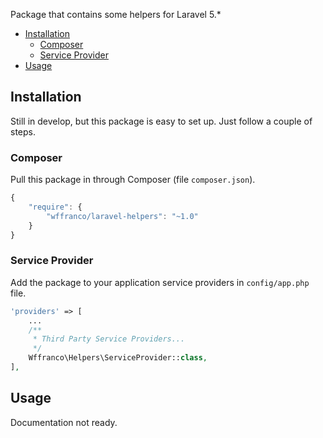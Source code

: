 Package that contains some helpers for Laravel 5.*

- [Installation](#installation)
    - [Composer](#composer)
    - [Service Provider](#service-provider)
- [Usage](#usage)

## Installation

Still in develop, but this package is easy to set up. Just follow a couple of steps.

### Composer

Pull this package in through Composer (file `composer.json`).

```js
{
    "require": {
        "wffranco/laravel-helpers": "~1.0"
    }
}
```

### Service Provider

Add the package to your application service providers in `config/app.php` file.

```php
'providers' => [
    ...
    /**
     * Third Party Service Providers...
     */
    Wffranco\Helpers\ServiceProvider::class,
],
```

## Usage

Documentation not ready.
